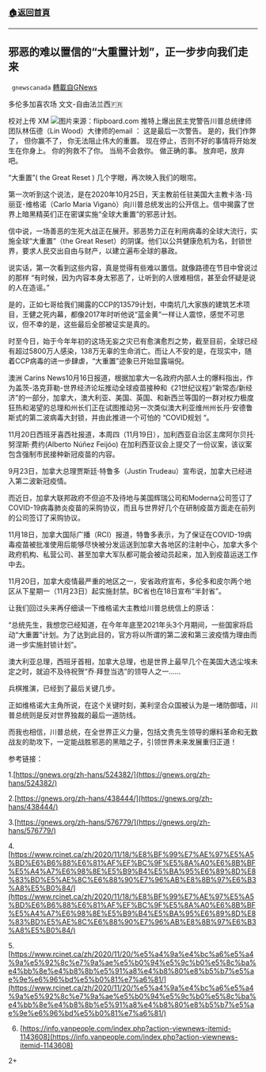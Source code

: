 ###  [:house:返回首頁](https://github.com/ourhimalayas/txt)
---

## 邪恶的难以置信的“大重置计划”，正一步步向我们走来
` gnewscanada` [轉載自GNews](https://gnews.org/zh-hans/579270/)

多伦多加喜农场 文文-自由法兰西🇫🇷

校对上传 XM
![](https://gnews-media-offload.s3.amazonaws.com/wp-content/uploads/2020/11/21164908/789654-1.jpg)图片来源：flipboard.com
推特上爆出民主党警告川普总统律师团队林伍德（Lin Wood）大律师的email ： 这是最后一次警告。 是的，我们作弊了， 但你赢不了， 你无法阻止伟大的重置。 现在停止，否则不好的事情将开始发生在你身上。 你的狗救不了你。 当局不会救你。 做正确的事。 放弃吧，放弃吧。

“大重置”( the Great Reset ) 几个字眼，再次映入我们的眼帘。

第一次听到这个说法，是在2020年10月25日，天主教前任驻美国大主教卡洛･玛丽亚･维格诺（Carlo Maria Viganò）向川普总统发出的公开信上。信中揭露了世界上暗黑精英们正在密谋实施“全球大重置”的邪恶计划。

信中说，一场善恶的生死大战正在展开。邪恶势力正在利用病毒的全球大流行，实施全球“大重置”（the Great Reset）的阴谋。他们以公共健康危机为名，封锁世界，要求人民交出自由与财产，以建立遍布全球的暴政。

说实话，第一次看到这些内容，真是觉得有些难以置信。就像路德在节目中曾说过的那样 “有时候，因为内容本身太邪恶了，让听到的人很难相信，甚至会怀疑是说的人在造谣。”

是的，正如七哥给我们揭露的CCP的13579计划，中南坑几大家族的建筑艺术项目，王健之死内幕，都像2017年时听他说“蓝金黄”一样让人震惊，感觉不可思议，但不幸的是，这些最后全部被证实是真的。

时至今日，始于今年年初的这场无妄之灾已有愈演愈烈之势，截至目前，全球已经有超过5800万人感染，138万无辜的生命消亡。而让人不安的是，在现实中，随着CCP病毒的进一步肆虐，“大重置”迹象已开始显露端倪。

澳洲 Carins News10月16日报道，根据加拿大一名政府内部人士的爆料指出，作为盖茨-洛克菲勒-世界经济论坛推动全球疫苗接种和《21世纪议程》”新常态/新经济”的一部分，加拿大，澳大利亚、美国、英国、和新西兰等国的一群对权力极度狂热和渴望的总理和州长们正在试图推动另一次类似澳大利亚维州州长丹·安德鲁斯式的第二波病毒大封锁，并由此推进一个可怕的 “COVID规划 “。

11月20日西班牙喜西社报道，本周四（11月19日），加利西亚自治区主席阿尔贝托·努涅斯·费约(Alberto Núñez Feijóo) 在加利西亚议会上提交了一份议案，该议案包含强制市民接种新冠疫苗的内容。

9月23日，加拿大总理贾斯廷·特鲁多（Justin Trudeau）宣布说，加拿大已经进入第二波新冠疫情。

而近日，加拿大联邦政府不但迫不及待地与美国辉瑞公司和Moderna公司签订了COVID-19病毒肺炎疫苗的采购协议，而且与世界好几个在研制疫苗方面走在前列的公司签订了采购协议。

11月18日，加拿大国际广播（RCI）报道，特鲁多表示，为了保证在COVID-19病毒疫苗被批准使用后能够尽快被分发运送到加拿大各地区的注射中心，加拿大多个政府机构、私营公司、甚至加拿大军队都可能会被动员起来，加入到疫苗运送工作中去。

11月20日，加拿大疫情最严重的地区之一，安省政府宣布，多伦多和皮尔两个地区从下星期一（11月23日）起实施封禁。BC省也在18日宣布“半封省”。

让我们回过头来再仔细读一下维格诺大主教给川普总统信上的原话：

“总统先生，我想您已经知道，在今年年底至2021年头3个月期间，一些国家将启动“大重置”计划。为了达到此目的，官方将以所谓的第二波和第三波疫情为理由而进一步实施封锁计划”。

澳大利亚总理，西班牙首相，加拿大总理，也是世界上最早几个在美国大选尘埃未定之时，就迫不及待祝贺“乔∙拜登当选”的领导人之一……

兵棋推演，已经到了最后关键几步。

正如维格诺大主角所说，在这个关键时刻，美利坚合众国被认为是一堵防御墙，川普总统则是反对世界独裁的最后一道防线。

而我也相信，川普总统，在全世界正义力量，包括文贵先生领导的爆料革命和无数战友的助攻下，一定能战胜邪恶的黑暗之子，引领世界未来发展重归正道！

参考链接：

1.[https://gnews.org/zh-hans/524382/](https://gnews.org/zh-hans/524382/)

2.[https://gnews.org/zh-hans/438444/](https://gnews.org/zh-hans/438444/)

3.[https://gnews.org/zh-hans/576779/](https://gnews.org/zh-hans/576779/)

4.[https://www.rcinet.ca/zh/2020/11/18/%E8%BF%99%E7%AE%97%E5%A5%BD%E6%B6%88%E6%81%AF%EF%BC%9F%E5%8A%A0%E6%8B%BF%E5%A4%A7%E6%98%8E%E5%B9%B4%E5%BA%95%E6%89%8D%E8%83%BD%E5%AE%8C%E6%88%90%E7%96%AB%E8%8B%97%E6%B3%A8%E5%B0%84/](https://www.rcinet.ca/zh/2020/11/18/%E8%BF%99%E7%AE%97%E5%A5%BD%E6%B6%88%E6%81%AF%EF%BC%9F%E5%8A%A0%E6%8B%BF%E5%A4%A7%E6%98%8E%E5%B9%B4%E5%BA%95%E6%89%8D%E8%83%BD%E5%AE%8C%E6%88%90%E7%96%AB%E8%8B%97%E6%B3%A8%E5%B0%84/)

5.[https://www.rcinet.ca/zh/2020/11/20/%e5%a4%9a%e4%bc%a6%e5%a4%9a%e5%92%8c%e7%9a%ae%e5%b0%94%e5%9c%b0%e5%8c%ba%e4%bb%8e%e4%b8%8b%e5%91%a8%e4%b8%80%e8%b5%b7%e5%ae%9e%e6%96%bd%e5%b0%81%e7%a6%81/](https://www.rcinet.ca/zh/2020/11/20/%e5%a4%9a%e4%bc%a6%e5%a4%9a%e5%92%8c%e7%9a%ae%e5%b0%94%e5%9c%b0%e5%8c%ba%e4%bb%8e%e4%b8%8b%e5%91%a8%e4%b8%80%e8%b5%b7%e5%ae%9e%e6%96%bd%e5%b0%81%e7%a6%81/)

6. [https://info.vanpeople.com/index.php?action-viewnews-itemid-1143608](https://info.vanpeople.com/index.php?action-viewnews-itemid-1143608)

2+
